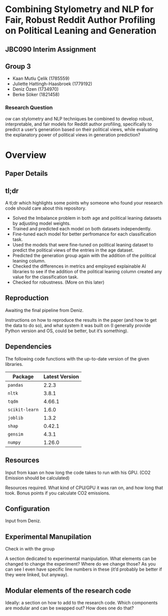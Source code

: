 # Combining Stylometry and NLP for Fair, Robust Reddit Author Profiling on Political Leaning and Generation

## JBC090 Interim Assignment

## Group 3
- Kaan Mutlu Çelik (1785559)
- Juliette Hattingh-Haasbroek (1779192)
- Deniz Özen (1734970)
- Berke Söker (1821458)


### Research Question
ow can stylometry and NLP techniques be combined to develop robust, interpretable, and fair models for Reddit author profiling, specifically to predict a user’s generation based on their political views, while evaluating the explanatory power of political views in generation prediction?

# Overview

## Paper Details

## tl;dr

A tl;dr which highlights some points why someone who found your research code should care about this repository.

- Solved the Imbalance problem in both age and political leaning datasets by adjusting model weights.
- Trained and predicted each model on both datasets independently.
- Fine-tuned each model for better perfromance for each classification task.
- Used the models that were fine-tuned on political leaning dataset to predict the political views of the entries in the age dataset.
- Predicted the generation group again with the addition of the political leaning column.
- Checked the differences in metrics and employed explainable AI libraries to see if the addition of the political leaning column created any value for the classification task.
- Checked for robustness. (More on this later)

## Reproduction

Awaiting the final pipeline from Deniz.

Instructions on how to reproduce the results in the paper (and how to get the data to do so), and what system it was built on (I generally provide Python version and OS, could be better, but it’s something).

## Dependencies
The following code functions with the up-to-date version of the given libraries.

| Package         | Latest Version |
|-----------------|----------------|
| `pandas`        | 2.2.3          |
| `nltk`          | 3.8.1          |
| `tqdm`          | 4.66.1         |
| `scikit-learn`  | 1.6.0          |
| `joblib`        | 1.3.2          |
| `shap`          | 0.42.1         |
| `gensim`        | 4.3.1          |
| `numpy`         | 1.26.0         |

## Resources

Input from kaan on how long the code takes to run with his GPU. (CO2 Emission should be calculated)

Resources required. What kind of CPU/GPU it was ran on, and how long that took. Bonus points if you calculate CO2 emissions.

## Configuration

Input from Deniz.

## Experimental Manupilation

Check in with the group

A section dedicated to experimental manipulation. What elements can be changed to change the experiment? Where do we change those? As you can see I even have specific line numbers in these (it’d probably be better if they were linked, but anyway).

## Modular elements of the research code

Ideally: a section on how to add to the research code. Which components are modular and can be swapped out? How does one do that?

